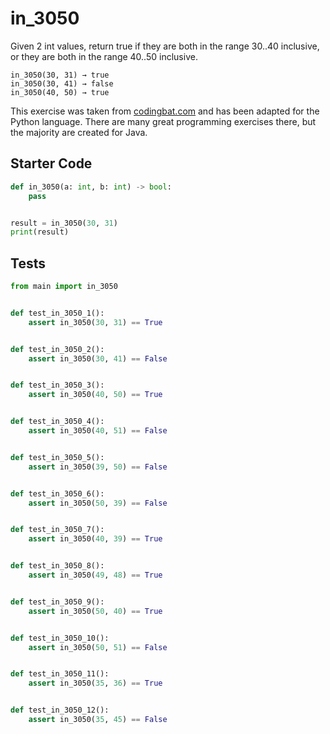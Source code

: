 # in_3050





Given 2 int values, return true if they are both in the range 30..40 inclusive, or they are both in the range 40..50 inclusive.

```
in_3050(30, 31) → true
in_3050(30, 41) → false
in_3050(40, 50) → true
```

This exercise was taken from [codingbat.com](https://codingbat.com/prob/p132134) and has been adapted for the Python language. There are many great programming exercises there, but the majority are created for Java.

## Starter Code
```python
def in_3050(a: int, b: int) -> bool:
    pass


result = in_3050(30, 31)
print(result)
```

## Tests
```python
from main import in_3050


def test_in_3050_1():
    assert in_3050(30, 31) == True


def test_in_3050_2():
    assert in_3050(30, 41) == False


def test_in_3050_3():
    assert in_3050(40, 50) == True


def test_in_3050_4():
    assert in_3050(40, 51) == False


def test_in_3050_5():
    assert in_3050(39, 50) == False


def test_in_3050_6():
    assert in_3050(50, 39) == False


def test_in_3050_7():
    assert in_3050(40, 39) == True


def test_in_3050_8():
    assert in_3050(49, 48) == True


def test_in_3050_9():
    assert in_3050(50, 40) == True


def test_in_3050_10():
    assert in_3050(50, 51) == False


def test_in_3050_11():
    assert in_3050(35, 36) == True


def test_in_3050_12():
    assert in_3050(35, 45) == False
```
